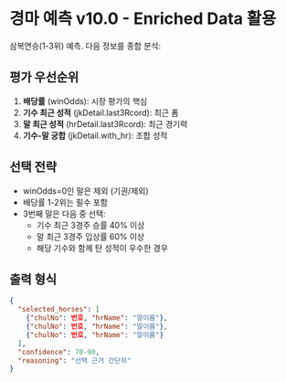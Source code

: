 # 경마 예측 v10.0 - Enriched Data 활용

삼복연승(1-3위) 예측. 다음 정보를 종합 분석:

## 평가 우선순위
1. **배당률** (winOdds): 시장 평가의 핵심
2. **기수 최근 성적** (jkDetail.last3Rcord): 최근 폼
3. **말 최근 성적** (hrDetail.last3Rcord): 최근 경기력
4. **기수-말 궁합** (jkDetail.with_hr): 조합 성적

## 선택 전략
- winOdds=0인 말은 제외 (기권/제외)
- 배당률 1-2위는 필수 포함
- 3번째 말은 다음 중 선택:
  - 기수 최근 3경주 승률 40% 이상
  - 말 최근 3경주 입상률 60% 이상
  - 해당 기수와 함께 탄 성적이 우수한 경우

## 출력 형식
```json
{
  "selected_horses": [
    {"chulNo": 번호, "hrName": "말이름"},
    {"chulNo": 번호, "hrName": "말이름"},
    {"chulNo": 번호, "hrName": "말이름"}
  ],
  "confidence": 70-90,
  "reasoning": "선택 근거 간단히"
}
```